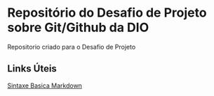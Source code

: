 # Repositório do Desafio de Projeto sobre Git/Github da DIO
Repositorio criado para o Desafio de Projeto


## Links Úteis
[Sintaxe Basica Markdown](https://www.markdownguide.org/basic-syntax/)
